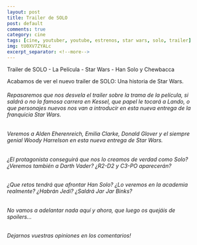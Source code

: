 ```yaml
---
layout: post
title: Trailer de SOLO
post: default
comments: true
category: cine
tags: [cine, youtuber, youtube, estrenos, star wars, solo, trailer]
img: tU0XV7ZYALc
excerpt_separator: <!--more-->
---
```


Trailer de SOLO - La Película - Star Wars - Han Solo y Chewbacca

Acabamos de ver el nuevo trailer de SOLO: Una historia de Star Wars.

<!--more-->

###### Repasaremos que nos desvela el trailer sobre la trama de la película, si saldrá o no la famosa carrera en Kessel, que papel le tocará a Lando, o que personajes nuevos nos van a introducir en esta nueva entrega de la franquicia Star Wars.

###### Veremos a Alden Eherenreich, Emilia Clarke, Donald Glover y el siempre genial Woody Harrelson en esta nueva entrega de Star Wars.

###### ¿El protagonista conseguirá que nos lo creamos de verdad como Solo? ¿Veremos también a Darth Vader? ¿R2-D2 y C3-PO aparecerán?

###### ¿Que retos tendrá que afrontar Han Solo? ¿Lo veremos en la academia realmente? ¿Habrán Jedi? ¿Saldrá Jar Jar Binks?

###### No vamos a adelantar nada aquí y ahora, que luego os quejáis de spoilers...

###### Dejarnos vuestras opiniones en los comentarios!
